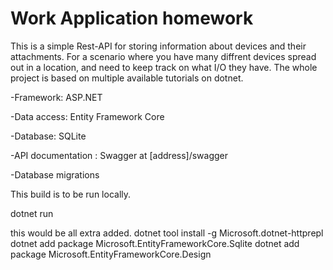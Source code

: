 # Work Application homework

This is a simple Rest-API for storing information about devices and their attachments. For a scenario where you have many diffrent devices spread out in a location, and need to keep track on what I/O they have. The whole project is based on multiple available tutorials on dotnet.


-Framework: ASP.NET

-Data access: Entity Framework Core

-Database: SQLite

-API documentation : Swagger at [address]/swagger

-Database migrations



This build is to be run locally.

dotnet run




this would be all extra added.
dotnet tool install -g Microsoft.dotnet-httprepl
dotnet add package Microsoft.EntityFrameworkCore.Sqlite
 dotnet add package Microsoft.EntityFrameworkCore.Design